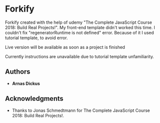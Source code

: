 # Forkify

Forkify created with the help of udemy "The Complete JavaScript Course 2018: Build Real Projects!". My front-end template didn't worked this time. I couldn't fix "regeneratorRuntime is not defined" error. Because of it I used tutorial template, to avoid error.

Live version will be available as soon as a project is finished

Currently instructions are unavailable due to tutorial template unfamiliarity.

## Authors

* **Arnas Dickus**

## Acknowledgments

* Thanks to Jonas Schmedtmann for The Complete JavaScript Course 2018: Build Real Projects!.
